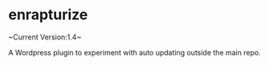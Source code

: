 enrapturize
===========

~Current Version:1.4~

A Wordpress plugin to experiment with auto updating outside the main repo.
